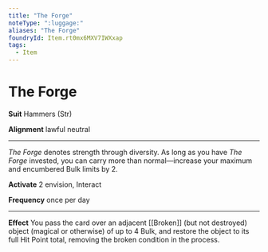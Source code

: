 ```yaml
---
title: "The Forge"
noteType: ":luggage:"
aliases: "The Forge"
foundryId: Item.rt0mx6MXV7IWXxap
tags:
  - Item
---
```


# The Forge

**Suit** Hammers (Str)

**Alignment** lawful neutral

* * *

_The Forge_ denotes strength through diversity. As long as you have _The Forge_ invested, you can carry more than normal—increase your maximum and encumbered Bulk limits by 2.

**Activate** 2 envision, Interact

**Frequency** once per day

* * *

**Effect** You pass the card over an adjacent [[Broken]] (but not destroyed) object (magical or otherwise) of up to 4 Bulk, and restore the object to its full Hit Point total, removing the broken condition in the process.
